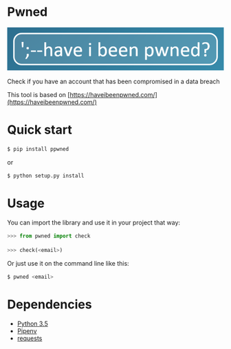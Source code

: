 # Pwned

![logo](logo.jpg)

Check if you have an account that has been compromised in a data breach

This tool is based on [https://haveibeenpwned.com/](https://haveibeenpwned.com/)

# Quick start

```bash
$ pip install ppwned
```
or

```bash
$ python setup.py install
```

# Usage

You can import the library and use it in your project that way:

```python
>>> from pwned import check

>>> check(<email>)
```
Or just use it on the command line like this:

```bash
$ pwned <email>
```

# Dependencies

- [Python 3.5](https://www.python.org/downloads/release/python-350/)
- [Pipenv](https://github.com/kennethreitz/pipenv)
- [requests](http://docs.python-requests.org/en/latest/)

